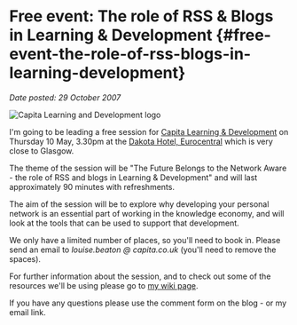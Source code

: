 # Free event: The role of RSS & Blogs in Learning & Development {#free-event-the-role-of-rss-blogs-in-learning-development}

_Date posted: 29 October 2007_

![Capita Learning and Development logo](./assets/capitaldlogo.gif "Capita Learning and Development logo")

I'm going to be leading a free session for [Capita Learning & Development](http://www.capita-ld.co.uk/) on Thursday 10 May, 3.30pm at the [Dakota Hotel, Eurocentral](http://www.dakotaeurocentral.co.uk/) which is very close to Glasgow.

The theme of the session will be "The Future Belongs to the Network Aware - the role of RSS and blogs in Learning & Development" and will last approximately 90 minutes with refreshments.

The aim of the session will be to explore why developing your personal network is an essential part of working in the knowledge economy, and will look at the tools that can be used to support that development.

We only have a limited number of places, so you'll need to book in. Please send an email to _louise.beaton @ capita.co.uk_ (you'll need to remove the spaces).

For further information about the session, and to check out some of the resources we'll be using please go to [my wiki page](http://learningconversations.wikispaces.com/glasgow10_05_07).

If you have any questions please use the comment form on the blog - or my email link.